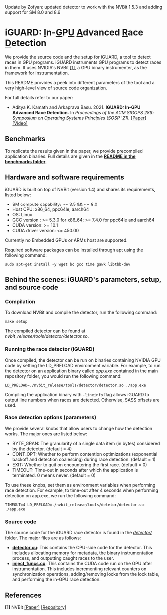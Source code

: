 Update by Zofyan: updated detector to work with the NVBit 1.5.3 and adding support for SM 8.0 and 8.6
# iGUARD: <ins>I</ins>n-<ins>G</ins>P<ins>U</ins> <ins>A</ins>dvanced <ins>R</ins>ace <ins>D</ins>etection
We provide the source code and the setup for iGUARD, a tool to detect races in GPU programs. iGUARD instruments GPU programs to detect races in them. It uses NVIDIA's NVBit [[1]](#references), a GPU binary instrumenter, as the framework for instrumentation. 

This README provides a peek into different parameters of the tool and a very high-level view of source code organization.    

For full details refer to our paper:
- Aditya K. Kamath and Arkaprava Basu. 2021. **IGUARD: In-GPU Advanced Race Detection.** In _Proceedings of the ACM SIGOPS 28th Symposium on Operating Systems Principles (SOSP '21)._ [[Paper]](https://dl.acm.org/doi/10.1145/3477132.3483545) [[Video]](https://www.youtube.com/watch?v=UxLNZHoxRjY)

## Benchmarks
To replicate the results given in the paper, we provide precompiled application binaries. Full details are given in the **[README in the benchmarks folder](benchmarks/README.md)**.

## Hardware and software requirements
iGUARD is built on top of NVBit (version 1.4) and shares its requirements, listed below:
* SM compute capability: >= 3.5 && <= 8.0
* Host CPU: x86\_64, ppc64le, aarch64
* OS: Linux
* GCC version : >= 5.3.0 for x86\_64; >= 7.4.0 for ppc64le and aarch64
* CUDA version: >= 10.1
* CUDA driver version: <= 450.00

Currently no Embedded GPUs or ARMs host are supported.

Required software packages can be installed through apt using the following command:
```
sudo apt-get install -y wget bc gcc time gawk libtbb-dev
```

## Behind the scenes: iGUARD's parameters, setup, and source code 
### Compilation
To download NVBit and compile the detector, run the following command:
```
make setup
```
The compiled detector can be found at *nvbit_release/tools/detector/detector.so*. 

### Running the race detector (iGUARD)
Once compiled, the detector can be run on binaries containing NVIDIA GPU code by setting the LD_PRELOAD environment variable. For example, to run the detector on an application binary called *app.exe* contained in the main repository folder, you would run the following command:
```
LD_PRELOAD=./nvbit_release/tools/detector/detector.so ./app.exe
```
Compiling the application binary with `-lineinfo` flag allows iGUARD to output line numbers when races are detected. Otherwise, SASS offsets are used.

### Race detection options (parameters)
We provide several knobs that allow users to change how the detection works. The major ones are listed below:

 - BYTE_GRAN: The granularity of a single data item (in bytes) considered by the detector. (default = 4)
 - CONT_OPT: Whether to perform contention optimizations (exponential backoff and detection coalescing) during race detection. (default = 1)
 - EXIT: Whether to quit on encountering the first race. (default = 0)
 - TIMEOUT: Time-out in seconds after which the application is terminated. 0 means never. (default = 0)

To use these knobs, set them as environment variables when performing race detection. For example, to time-out after 4 seconds when performing detection on app.exe, we run the following command:
```
TIMEOUT=4 LD_PRELOAD=./nvbit_release/tools/detetor/detector.so ./app.exe
```

### Source code
The source code for the iGUARD race detector is found in the *[detector/](detector/)* folder.
The major files are as follows:    
 - **[detector.cu](detector/detector.cu)**: This contains the CPU-side code for the detector.  This includes allocating memory for metadata, the binary instrumentation process, and outputting caught races to the user.   
- **[inject_funcs.cu](detector/inject_funcs.cu)**: This contains the CUDA code run on the GPU after instrumentation. This includes incrementing relevant counters on synchronization operations, adding/removing locks from the lock table, and performing the in-GPU race detection.

## References
**[1]** NVBit [[Paper]](https://github.com/NVlabs/NVBit/releases/download/v1.0/MICRO_19_NVBit.pdf) [[Repository]](https://github.com/NVlabs/NVBit)
